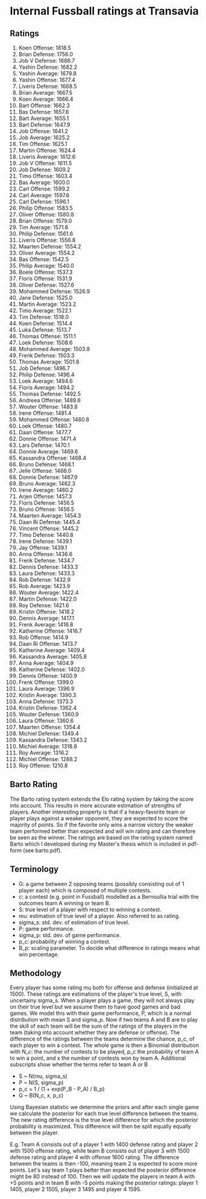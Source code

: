 # Internal Fussball ratings at Transavia
## Ratings
1. Koen Offense: 1818.5 
2. Brian Defense: 1756.0 
3. Job V Defense: 1686.7 
4. Yashin Defense: 1682.2 
5. Yashin Average: 1679.8 
6. Yashin Offense: 1677.4 
7. Liveris Defense: 1668.5 
8. Brian Average: 1667.5 
9. Koen Average: 1666.4 
10. Bart Offense: 1662.3 
11. Bas Defense: 1657.6 
12. Bart Average: 1655.1 
13. Bart Defense: 1647.9 
14. Job Offense: 1641.2 
15. Job Average: 1625.2 
16. Tim Offense: 1625.1 
17. Martin Offense: 1624.4 
18. Liveris Average: 1612.6 
19. Job V Offense: 1611.5 
20. Job Defense: 1609.2 
21. Timo Offense: 1603.4 
22. Bas Average: 1600.0 
23. Carl Offense: 1599.2 
24. Carl Average: 1597.6 
25. Carl Defense: 1596.1 
26. Philip Offense: 1583.5 
27. Oliver Offense: 1580.8 
28. Brian Offense: 1579.0 
29. Tim Average: 1571.6 
30. Philip  Defense: 1561.6 
31. Liveris Offense: 1556.8 
32. Maarten Defense: 1554.2 
33. Oliver Average: 1554.2 
34. Bas Offense: 1542.5 
35. Philip Average: 1540.0 
36. Boele Offense: 1537.3 
37. Floris Offense: 1531.9 
38. Oliver Defense: 1527.6 
39. Mohammed Defense: 1526.9 
40. Jane Defense: 1525.0 
41. Martin Average: 1523.2 
42. Timo Average: 1522.1 
43. Tim Defense: 1518.0 
44. Koen Defense: 1514.4 
45. Luka Defense: 1513.7 
46. Thomas Offense: 1511.1 
47. Loek Defense: 1508.6 
48. Mohammed Average: 1503.8 
49. Frenk  Defense: 1503.3 
50. Thomas Average: 1501.8 
51. Job  Defense: 1496.7 
52. Philip Defense: 1496.4 
53. Loek Average: 1494.6 
54. Floris Average: 1494.2 
55. Thomas Defense: 1492.5 
56. Andreea Offense: 1489.8 
57. Wouter Offense: 1483.8 
58. Irene Offense: 1481.4 
59. Mohammed Offense: 1480.8 
60. Loek Offense: 1480.7 
61. Daan Offense: 1477.7 
62. Donnie Offense: 1471.4 
63. Lars Defense: 1470.1 
64. Donnie Average: 1469.6 
65. Kassandra Offense: 1468.4 
66. Bruno Defense: 1468.1 
67. Jelle Offense: 1468.0 
68. Donnie Defense: 1467.9 
69. Bruno Average: 1462.3 
70. Irene Average: 1460.2 
71. Arjen Offense: 1457.3 
72. Floris Defense: 1456.5 
73. Bruno Offense: 1456.5 
74. Maarten Average: 1454.3 
75. Daan Ri Defense: 1445.4 
76. Vincent Offense: 1445.2 
77. Timo Defense: 1440.8 
78. Irene Defense: 1439.1 
79. Jay Offense: 1439.1 
80. Anna Offense: 1436.6 
81. Frenk Defense: 1434.7 
82. Dennis Defense: 1433.3 
83. Laura Defense: 1433.3 
84. Rob Defense: 1432.9 
85. Rob Average: 1423.9 
86. Wouter Average: 1422.4 
87. Martin Defense: 1422.0 
88. Roy Defense: 1421.6 
89. Kristin Offense: 1418.2 
90. Dennis Average: 1417.1 
91. Frenk Average: 1416.8 
92. Katherine Offense: 1416.7 
93. Rob Offense: 1414.9 
94. Daan Ri Offense: 1413.7 
95. Katherine Average: 1409.4 
96. Kassandra Average: 1405.8 
97. Anna Average: 1404.9 
98. Katherine Defense: 1402.0 
99. Dennis Offense: 1400.9 
100. Frenk Offense: 1399.0 
101. Laura Average: 1396.9 
102. Kristin Average: 1390.3 
103. Anna Defense: 1373.3 
104. Kristin Defense: 1362.4 
105. Wouter Defense: 1360.9 
106. Laura Offense: 1360.6 
107. Maarten Offense: 1354.4 
108. Michiel Defense: 1349.4 
109. Kassandra Defense: 1343.2 
110. Michiel Average: 1318.8 
111. Roy Average: 1316.2 
112. Michiel Offense: 1288.2 
113. Roy Offense: 1210.8 

## Barto Rating
The Barto rating system extends the Elo rating system by taking the score into account. This results in more accurate estimation of strengths of players. Another interesting property is that if a heavy-favorite team or player plays against a weaker opponent, they are expected to score the majority of points. So if the favorite only wins a narrow victory the weaker team performed better than expected and will win rating and can therefore be seen as the winner. The ratings are based on the rating system named Barto which I developed during my Master's thesis which is included in pdf-form (see barto.pdf).
## Terminology
- G: a game between 2 opposing teams (possibly consisting out of 1 player each) which is composed of multiple contests.
- c: a contest (e.g. point in Fussball) modelled as a Bernoullia trial with the outcomes team A winning or team B.
- S: true level of a player with respect to winning a contest.
- mu: estimation of true level of a player. Also referred to as rating.
- sigma_s: std. dev. of estimation of true level.
- P: game performance.
- sigma_p: std. dev. of game performance.
- p_c: probability of winning a contest.
- B_p: scaling parameter. To decide what difference in ratings means what win percentage.
## Methodology
Every player has some rating mu both for offense and defense (initialized at 1500). These ratings are estimations of the player's true level, S, with uncertainy sigma_s. When a player plays a game, they will not always play on their true level but we assume them to have good games and bad games. We model this with their game performance, P, which is a normal distribution with mean S and sigma_p. Now if two teams A and B are to play the skill of each team will be the sum of the ratings of the players in the team (taking into account whether they are defense or offense). The difference of the ratings between the teams determine the chance, p_c, of each player to win a contest. The whole game is then a Binomial distribution with N_c: the number of contests to be played, p_c the probability of team A to win a point, and x the number of contests won by team A. Additional subscripts show whether the terms refer to team A or B
- S ~ N(mu, sigma_s)
- P ~ N(S, sigma_p)
- p_c = 1 / (1 + exp(P_B - P_A) / B_p)
- G ~ B(N_c, x, p_c)

Using Bayesian statistic we determine the priors and after each single game we calculate the posterior for each true level difference between the teams. The new rating difference is the true level difference for which the posterior probability is maximized. This difference will then be split equally equally between the player. 

E.g. Team A consists out of a player 1 with 1400 defense rating and player 2 with 1500 offense rating, while team B consists out of player 3 with 1500 defense rating and player 4 with offense 1600 rating. The difference between the teams is then -100, meaning team 2 is expected to score more points. Let's say team 1 plays better than expected the posterior difference might be 80 instead of 100. Then we will update the players in team A with +5 points and in team B with -5 points making the posterior ratings: player 1 1405, player 2 1505, player 3 1495 and player 4 1595.